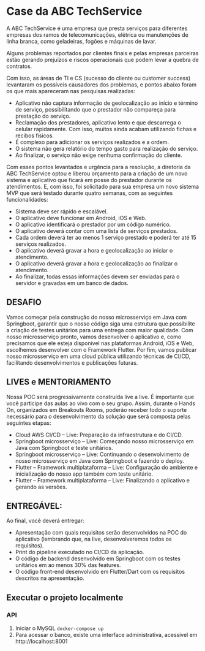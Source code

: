 # Case da ABC TechService

A ABC TechService é uma empresa que presta serviços para diferentes empresas dos ramos de telecomunicações, elétrica ou manutenções de linha branca, como geladeiras, fogões e máquinas de lavar.

Alguns problemas reportados por clientes finais e pelas empresas parceiras estão gerando prejuízos e riscos operacionais que podem levar a quebra de contratos.

Com isso, as áreas de TI e CS (sucesso do cliente ou customer success) levantaram os possíveis causadores dos problemas, e pontos abaixo foram os que mais apareceram nas pesquisas realizadas:
- Aplicativo não captura informação de geolocalização ao início e término de serviço, possibilitando que o prestador não compareça para prestação do serviço.
- Reclamação dos prestadores, aplicativo lento e que descarrega o celular rapidamente. Com isso, muitos ainda acabam utilizando fichas e recibos físicos.
- É complexo para adicionar os serviços realizados e a ordem.
- O sistema não gera relatório do tempo gasto para realização do serviço.
- Ao finalizar, o serviço não exige nenhuma confirmação do cliente.

Com esses pontos levantados e urgência para a resolução, a diretoria da ABC TechService optou e liberou orçamento para a criação de um novo sistema e aplicativo que ficará em posse do prestador durante os atendimentos. E, com isso, foi solicitado para sua empresa um novo sistema MVP que será testado durante quatro semanas, com as seguintes funcionalidades:
- Sistema deve ser rápido e escalável.
- O aplicativo deve funcionar em Android, iOS e Web.
- O aplicativo identificará o prestador por um código numérico.
- O aplicativo deverá contar com uma lista de serviços prestados.
- Cada ordem deverá ter ao menos 1 serviço prestado e poderá ter até 15 serviços realizados.
- O aplicativo deverá gravar a hora e geolocalização ao iniciar o atendimento.
- O aplicativo deverá gravar a hora e geolocalização ao finalizar o atendimento.
- Ao finalizar, todas essas informações devem ser enviadas para o servidor e gravadas em um banco de dados.

## DESAFIO

Vamos começar pela construção do nosso microsserviço em Java com Springboot, garantir que o nosso código siga uma estrutura que possibilite a criação de testes unitários para uma entrega com maior qualidade.
Com nosso microsserviço pronto, vamos desenvolver o aplicativo e, como precisamos que ele esteja disponível nas plataformas Android, iOS e Web, escolhemos desenvolver com o Framework Flutter.
Por fim, vamos publicar nosso microsserviço em uma cloud pública utilizando técnicas de CI/CD, facilitando desenvolvimentos e publicações futuras.

## LIVES e MENTORIAMENTO

Nossa POC será progressivamente construída live a live. É importante que você participe das aulas ao vivo com o seu grupo. Assim, durante o Hands On, organizados em Breakouts Rooms, poderão receber todo o suporte necessário para o desenvolvimento da solução que será composta pelas seguintes etapas:
- Cloud AWS CI/CD – Live: Preparação da infraestrutura e do CI/CD.
- Springboot microsserviço – Live: Começando nosso microsserviço em Java com Springboot e teste unitários.
- Springboot microsserviço – Live: Continuando o desenvolvimento de nosso microsserviço em Java com Springboot e fazendo o deploy.
- Flutter – Framework multiplataforma – Live: Configuração do ambiente e inicialização do nosso app também com teste unitário.
- Flutter – Framework multiplataforma – Live: Finalizando o aplicativo e gerando as versões.

## ENTREGÁVEL:

Ao final, você deverá entregar:
- Apresentação com quais requisitos serão desenvolvidos na POC do aplicativo (lembrando que, na live, desenvolveremos todos os requisitos).  
- Print do pipeline executado no CI/CD da aplicação.  
- O código de backend desenvolvido em Springboot com os testes unitários em ao menos 30% das features.  
- O código front-end desenvolvido em Flutter/Dart com os requisitos descritos na apresentação.  



## Executar o projeto localmente

### API

1. Iniciar o MySQL
`docker-compose up`
2. Para acessar o banco, existe uma interface administrativa, acessível em http://localhost:8001

